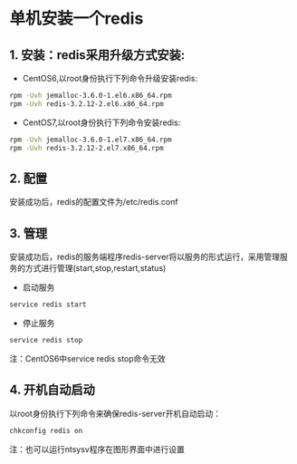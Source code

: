 # 单机安装一个redis
## 1. 安装：redis采用升级方式安装:
- CentOS6,以root身份执行下列命令升级安装redis:
```bash
rpm -Uvh jemalloc-3.6.0-1.el6.x86_64.rpm
rpm -Uvh redis-3.2.12-2.el6.x86_64.rpm
```
- CentOS7,以root身份执行下列命令安装redis:
```bash
rpm -Uvh jemalloc-3.6.0-1.el7.x86_64.rpm
rpm -Uvh redis-3.2.12-2.el7.x86_64.rpm
```

## 2. 配置
安装成功后，redis的配置文件为/etc/redis.conf

## 3. 管理
安装成功后，redis的服务端程序redis-server将以服务的形式运行，采用管理服务的方式进行管理(start,stop,restart,status)
- 启动服务
```bash
service redis start
```
- 停止服务
```bash
service redis stop
```

注：CentOS6中service redis stop命令无效

## 4. 开机自动启动
以root身份执行下列命令来确保redis-server开机自动启动：
```bash
chkconfig redis on
```

注：也可以运行ntsysv程序在图形界面中进行设置

